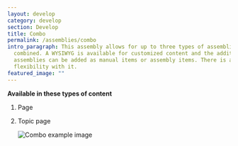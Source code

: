 ```yaml
---
layout: develop
category: develop
section: Develop
title: Combo
permalink: /assemblies/combo
intro_paragraph: This assembly allows for up to three types of assemblies to be
  combined. A WYSIWYG is available for customized content and the additional
  assemblies can be added as manual items or assembly items. There is a lot of
  flexibility with it.
featured_image: ""
---
```

**Available in these types of content**

1. Page
2. Topic page

   ![Combo example image](/design-manual/assets/uploads/combo-example.png)